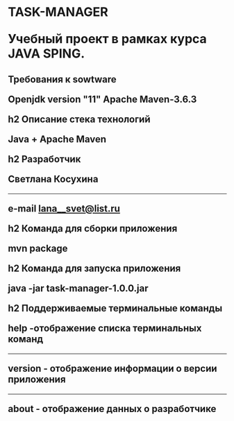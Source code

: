 <h1> TASK-MANAGER

Учебный проект в рамках курса JAVA SPING.

<h2> Требования к sowtware

  Openjdk version "11"
  Apache Maven-3.6.3

h2 Описание стека технологий

  Java + Apache Maven

h2 Разработчик

  Светлана Косухина
  ***
  e-mail <lana__svet@list.ru>  

h2 Команда для сборки приложения

  mvn package

h2 Команда для запуска приложения

  java -jar task-manager-1.0.0.jar

h2 Поддерживаемые терминальные команды

  help -отображение списка терминальных команд
  ***
  version - отображение информации о версии приложения
  ***
  about - отображение данных о разработчике







